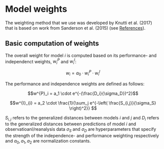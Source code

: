 # Model weights

The weighting method that we use was developed by Knutti et al. (2017) that is based on work from Sanderson et al. (2015) (see [References](@ref)).

## Basic computation of weights
 
The overall weight for model $i$ is computed based on its performance- and independenct weights, $w^P_i$ and $w^I_i$:

```math
w_i = a_0 \cdot w^P_i \cdot w^I_i 
```

The performance and independence weights are defined as follows: 

```math
w^{P}_i = a_1 \cdot e^{-(\frac{D_i}{\sigma_D})^2}
```

```math
w^{I}_{i} = a_2 \cdot \frac{1}{\sum_j e^{-\left( \frac{S_{i,j}}{\sigma_S} \right)^2}} 
```

$S_{i,j}$ refers to the generalized distances between models $i$ and $j$ and $D_i$ refers to the generalized distances between predictions of model $i$ and observatioanl/reanalysis data
$\sigma_S$ and $\sigma_D$ are hyperparameters that specify the strength of the independence- and performance weighting respectively and $a_0, a_1, a_2$ are normalization constants.


<!--- 
## Combination of performance weights

One may want to measure performance based on data other than data from the historical period and potentially combine different performance measurements.
We provide the possibility to compute performance weights based on a custom function and combine them into one overall performance weight:

```math
w_i^P = a_3 \prod_k \cdot w^{P_k}_i 
```




## Area-weighted RMSE

```math
d_i^k = \sqrt{\sum_l w_l (X_l^{a, (i,k)} - X_l^{a, obs})^2}
```

The variable $d_i^k$ is the area-weighted root mean squared error between the predictions of a model, namely the $k$-th member of model $i$, and the observational data (or for independence weights between pairs of models):

Variable $l$ iterates over (lon, lat)-positions and $w_l$ are the area weights, which account for the different grid cell areas depending on the latitudes.
$d_i^k$ is computed for all individual model members, for each diagnostic and variable (denoted as *a*, which may, for instance, refer to the climatological average, CLIM, of near-surface air temperature, tas).


## Generalized distances

The weights are computed for each model (i.e. *not* on the level of model members). They are based on the **generalized distances**. 
To compute the generalized distances and subsequently the actual weights per model ($w_i$), the different members of each model are first summarized to yield one distance value per model. This is defined as the average distance, $d^\prime_i$ over all distances of $K_i$ members of model $i$ (for a specific combination of diagnostic and variable $a$): 

```math
d_i ^{\prime a} = \frac{\sum_k^{K_i} d_i^k}{K_i}
```

The generalized distances are then defined as follows:

```math
D_i = \sum_a w_a \cdot \frac{d_i^{\prime a}}{\textrm{MEDIAN}(d^a)}
```

Here, the sum iterates over the combination of diagnostics and variables ($a$) and $w_a$ refers to the weights for each combination of diagnostic and variable.
So, $D_i$ is the weighted average over all model distances which are further normalized by the median computed across *all* model members, seperately for each combination of diagnostic and variable. So, $d^a$ in the denominator refers to the distances of all model members for the combination of diagnostic and variable, $a$. 
Note: it doesn't matter if you first average the distances ($d^{\prime a}_i$), to get one value per model and normalize then or normalize first and average then (given that the normalization is in both cases the median across all models and members).

That is, we get a generalized distance value $D_i$ for every model $i$, respectively values $S_{ij}$ for every pair of models $i,j$.

## Computation of overall weight for model $i$

The generalized distances between models and observations, respectively between model pairs are then combined as follows to yield one weight value for each model $i$ ($w_i$'s are normalized by $\sum_i w_i$):

```math
w_i = \frac{e^{-(\frac{D_i}{\sigma_D})^2}}{1 + \sum_{j \ne i} e^{-\left( \frac{S_{ij}}{\sigma_S} \right)^2}}
```

The parameters, $\sigma_D$ and $\sigma_S$, are free parameters that Brunner et al. estimated using perfect model tests.

## Computation of performance/independence weights only

When computing only performance weights, we assume that all models are equally dependent:

```math
w^{P}_i = \frac{e^{-(\frac{D_i}{\sigma_D})^2}}{N}
```

When computing only independence weights, we assume that all models perform equally well.

```math
w^{I}_i = \frac{1}{1 + \sum_{j \ne i} e^{-\left( \frac{S_{ij}}{\sigma_S} \right)^2}}
```

---> 
